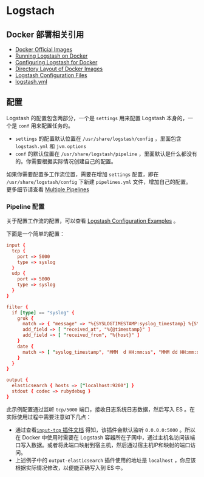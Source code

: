# Logstach

## Docker 部署相关引用

- [Docker Official Images](https://hub.docker.com/_/logstash)
- [Running Logstash on Docker](https://www.elastic.co/guide/en/logstash/current/docker.html)
- [Configuring Logstash for Docker](https://www.elastic.co/guide/en/logstash/current/docker-config.html)
- [Directory Layout of Docker Images](https://www.elastic.co/guide/en/logstash/current/dir-layout.html#docker-layout)
- [Logstash Configuration Files](https://www.elastic.co/guide/en/logstash/current/config-setting-files.html)
- [logstash.yml](https://www.elastic.co/guide/en/logstash/current/logstash-settings-file.html)

## 配置

Logstash 的配置包含两部分，一个是 `settings` 用来配置 Logstash 本身的，一个是 `conf` 用来配置任务的。

- `settings` 的配置默认位置在 `/usr/share/logstash/config` ，里面包含 `logstash.yml` 和 `jvm.options`
- `conf` 的默认位置在 `/usr/share/logstash/pipeline` ，里面默认是什么都没有的。你需要根据实际情况创建自己的配置。

如果你需要配置多工作流位置，需要在增加 `settings` 配置，即在 `/usr/share/logstash/config` 下新建 `pipelines.yml` 文件，增加自己的配置。
更多细节请查看 [Multiple Pipelines](https://www.elastic.co/guide/en/logstash/current/multiple-pipelines.html)

### Pipeline 配置

关于配置工作流的配置，可以查看 [Logstash Configuration Examples](https://www.elastic.co/guide/en/logstash/current/config-examples.html) 。

下面是一个简单的配置：

```conf
input {
  tcp {
    port => 5000
    type => syslog
  }
  udp {
    port => 5000
    type => syslog
  }
}

filter {
  if [type] == "syslog" {
    grok {
      match => { "message" => "%{SYSLOGTIMESTAMP:syslog_timestamp} %{SYSLOGHOST:syslog_hostname} %{DATA:syslog_program}(?:\[%{POSINT:syslog_pid}\])?: %{GREEDYDATA:syslog_message}" }
      add_field => [ "received_at", "%{@timestamp}" ]
      add_field => [ "received_from", "%{host}" ]
    }
    date {
      match => [ "syslog_timestamp", "MMM  d HH:mm:ss", "MMM dd HH:mm:ss" ]
    }
  }
}

output {
  elasticsearch { hosts => ["localhost:9200"] }
  stdout { codec => rubydebug }
}
```

此示例配置通过监听 `tcp/5000` 端口，接收日志系统日志数据，然后写入 ES 。在实际使用过程中需要注意如下几点：

- 通过查看[`input-tcp` 插件文档](https://www.elastic.co/guide/en/logstash/current/plugins-inputs-tcp.html#plugins-inputs-tcp-host) 得知，该插件会默认监听
  `0.0.0.0:5000` 。所以在 Docker 中使用时需要在 Logstash 容器所在子网中，通过主机名访问该端口写入数据。或者将此端口映射到宿主机，然后通过宿主机IP和映射的端口访问。
- 上述例子中的 `output-elasticsearch` 插件使用的地址是 `localhost` ，你应该根据实际情况修改，以便能正确写入到 ES 中。
